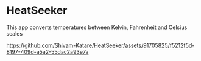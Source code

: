 # HeatSeeker

This app converts temperatures between Kelvin, Fahrenheit and Celsius scales


https://github.com/Shivam-Katare/HeatSeeker/assets/91705825/f5212f5d-8197-409d-a5a2-55dac2a93e7a

